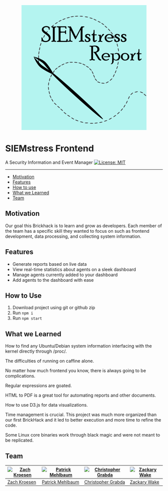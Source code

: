 <div align="center">
	<img src="https://raw.githubusercontent.com/Siemstress/frontend/main/siemstress/src/assets/readmeLogo.png" alt="SIEMstress"/>
</div>

# SIEMstress Frontend
A Security Information and Event Manager
[![License: MIT](https://img.shields.io/badge/License-MIT-yellow.svg)](https://opensource.org/licenses/MIT)

---

<!-- TOC -->

- [Motivation](#motivation)
- [Features](#features)
- [How to use](#how-to-use)
- [What we Learned](#what-we-learned)
- [Team](#team)

<!-- /TOC -->

## Motivation

Our goal this Brickhack is to learn and grow as developers. Each member of the team has a specific skill they wanted to focus on such as frontend development, data processing, and collecting system information. 

## Features

- Generate reports based on live data
- View real-time statistics about agents on a sleek dashboard
- Manage agents currently added to your dashboard
- Add agents to the dashboard with ease

## How to Use

1. Download project using git or github zip
2. Run `npm i`
3. Run `npm start`

## What we Learned

How to find any Ubuntu/Debian system information interfacing with the kernel directly through /proc/.

The difficulties of running on caffine alone.

No matter how much frontend you know, there is always going to be complications.

Regular expressions are goated.

HTML to PDF is a great tool for automating reports and other documents.

How to use D3.js for data visualizations.

Time management is crucial. This project was much more organized than our first BrickHack and it led to better execution and more time to refine the code.

Some Linux core binaries work through black magic and were not meant to be replicated.



## Team

| [![Zach Kroesen](https://github.com/GlitchyCzE.png?size=100)](https://github.com/GlitchyCzE) | [![Patrick Mehlbaum](https://github.com/pmehlb.png?size=100)](https://github.com/pmehlb) | [![Christopher Grabda](https://github.com/CGrabda.png?size=100)](https://github.com/CGrabda) | [![Zackary Wake](https://github.com/zjw4373.png?size=100)](https://github.com/zjw4373) |
|---|---|---|---|
| [Zach Kroesen](https://zachkroesen.com/) | [Patrick Mehlbaum](https://patrickm.xyz/) | [Christopher Grabda](https://www.linkedin.com/in/christopher-grabda/)| [Zackary Wake](https://www.linkedin.com/in/zackary-wake-4156441b5/) |
